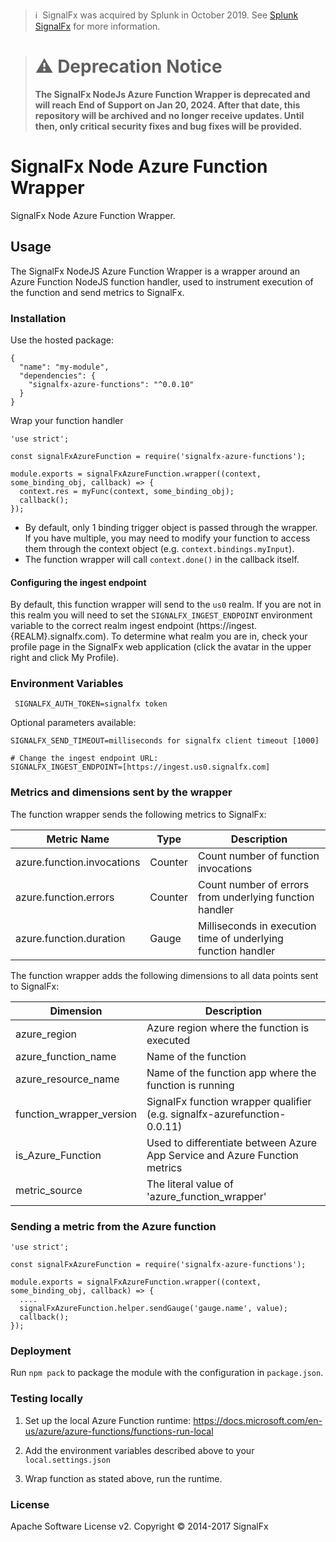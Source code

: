 >ℹ️&nbsp;&nbsp;SignalFx was acquired by Splunk in October 2019. See [Splunk SignalFx](https://www.splunk.com/en_us/investor-relations/acquisitions/signalfx.html) for more information.

> # :warning: Deprecation Notice
> **The SignalFx NodeJs Azure Function Wrapper  is deprecated and will reach End of Support on Jan 20, 2024. After that date, this repository will be archived and no longer receive updates. Until then, only critical security fixes and bug fixes will be provided.**

# SignalFx Node Azure Function Wrapper

SignalFx Node Azure Function Wrapper.

## Usage


The SignalFx NodeJS Azure Function Wrapper is a wrapper around an Azure Function NodeJS function handler, used to instrument execution of the function and send metrics to SignalFx.

### Installation

Use the hosted package:
```
{
  "name": "my-module",
  "dependencies": {
    "signalfx-azure-functions": "^0.0.10"
  }
}
```

Wrap your function handler

```
'use strict';

const signalFxAzureFunction = require('signalfx-azure-functions');

module.exports = signalFxAzureFunction.wrapper((context, some_binding_obj, callback) => {
  context.res = myFunc(context, some_binding_obj);
  callback();
});
```

- By default, only 1 binding trigger object is passed through the wrapper. If you have multiple, you may need to modify your function to access them through the context object (e.g. `context.bindings.myInput`).
- The function wrapper will call `context.done()` in the callback itself.

#### Configuring the ingest endpoint

By default, this function wrapper will send to the `us0` realm. If you are
not in this realm you will need to set the `SIGNALFX_INGEST_ENDPOINT` environment
variable to the correct realm ingest endpoint (https://ingest.{REALM}.signalfx.com).
To determine what realm you are in, check your profile page in the SignalFx
web application (click the avatar in the upper right and click My Profile).



### Environment Variables

```
 SIGNALFX_AUTH_TOKEN=signalfx token
```

Optional parameters available:
```
SIGNALFX_SEND_TIMEOUT=milliseconds for signalfx client timeout [1000]

# Change the ingest endpoint URL:
SIGNALFX_INGEST_ENDPOINT=[https://ingest.us0.signalfx.com]
```

### Metrics and dimensions sent by the wrapper

The function wrapper sends the following metrics to SignalFx:

| Metric Name  | Type | Description |
| ------------- | ------------- | ---|
| azure.function.invocations  | Counter  | Count number of function invocations|
| azure.function.errors  | Counter  | Count number of errors from underlying function handler|
| azure.function.duration  | Gauge  | Milliseconds in execution time of underlying function handler|

The function wrapper adds the following dimensions to all data points sent to SignalFx:

| Dimension | Description |
| ------------- | ---|
| azure_region  | Azure region where the function is executed  |
| azure_function_name  | Name of the function |
| azure_resource_name  | Name of the function app where the function is running |
| function_wrapper_version  | SignalFx function wrapper qualifier (e.g. signalfx-azurefunction-0.0.11) |
| is_Azure_Function  | Used to differentiate between Azure App Service and Azure Function metrics |
| metric_source | The literal value of 'azure_function_wrapper' |

### Sending a metric from the Azure function

```
'use strict';

const signalFxAzureFunction = require('signalfx-azure-functions');

module.exports = signalFxAzureFunction.wrapper((context, some_binding_obj, callback) => {
  ....
  signalFxAzureFunction.helper.sendGauge('gauge.name', value);
  callback();
});
```

### Deployment

Run `npm pack` to package the module with the configuration in `package.json`.

### Testing locally

1) Set up the local Azure Function runtime: https://docs.microsoft.com/en-us/azure/azure-functions/functions-run-local

2) Add the environment variables described above to your `local.settings.json`

3) Wrap function as stated above, run the runtime.

### License

Apache Software License v2. Copyright © 2014-2017 SignalFx
